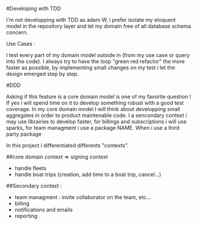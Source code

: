 #Developing with TDD

I'm not developping with TDD as adam W, i prefer isolate my eloquent model in the repository layer and let my domain free of all database schema concern.  

Use Cases : 

I test every part of my domain model outside in (from my use case or query into the code). I always try to have the loop "green red refactor" the more faster as possible, by implementing small changes on my test i let the design emerged step by step.


#DDD

Asking if this feature is a core domain model is one of my favorite question ! 
If yes i will spend time on it to develop something robust with a good test coverage. In my core domain model I will think about developping small aggregates in order to product maintenable code. I a sencondary context i may use librairies to develop faster, for billings and subscriptions i will use sparks, for team managment i use a package NAME. 
When i use a third party package 

In this project i differentiated differents "contexts". 

##core domain context => signing context 
- handle fleets
- handle boat trips (creation, add time to a boat trip, cancel...) 

##Secondary context : 
- team managment : invite collaborator on the team, etc...
- billing 
- notifications and emails  
- reporting


